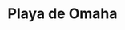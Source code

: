 ﻿---
title: "Playa de Omaha"
permalink: periodes_384.html
layout: periode
dataInici: 1944-06-06
sidebar: periodes
pares:
  - 383:
    title: "Día D"
    dataInici: "(1944-06-06)"

fills:
jocsPrincipals:
  - title: "D-Day at Omaha Beach"
    bggId: 29603

jocsEscenaris:
jocsEpoca:
jocsEpocaEscenaris:
---
